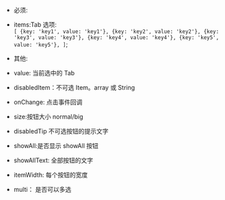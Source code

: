 - 必须:
- items:Tab 选项:  
  `[ {key: 'key1', value: 'key1'}, {key: 'key2', value: 'key2'}, {key: 'key3', value: 'key3'}, {key: 'key4', value: 'key4'}, {key: 'key5', value: 'key5'}, ]`;

- 其他:
- value: 当前选中的 Tab
- disabledItem：不可选 Item。array 或 String
- onChange: 点击事件回调
- size:按钮大小 normal/big
- disabledTip 不可选按钮的提示文字
- showAll:是否显示 showAll 按钮
- showAllText: 全部按钮的文字
- itemWidth: 每个按钮的宽度
- multi： 是否可以多选
